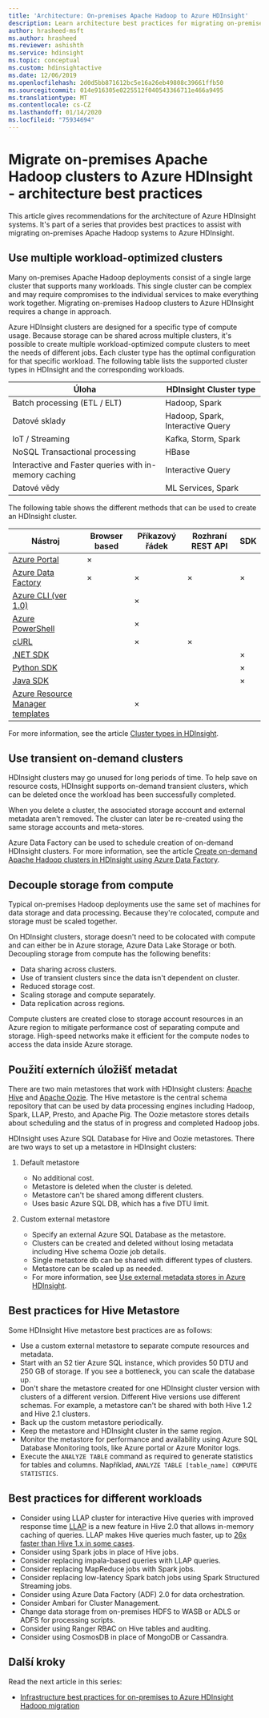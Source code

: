 ```yaml
---
title: 'Architecture: On-premises Apache Hadoop to Azure HDInsight'
description: Learn architecture best practices for migrating on-premises Hadoop clusters to Azure HDInsight.
author: hrasheed-msft
ms.author: hrasheed
ms.reviewer: ashishth
ms.service: hdinsight
ms.topic: conceptual
ms.custom: hdinsightactive
ms.date: 12/06/2019
ms.openlocfilehash: 2d0d5bb871612bc5e16a26eb49808c39661ffb50
ms.sourcegitcommit: 014e916305e0225512f040543366711e466a9495
ms.translationtype: MT
ms.contentlocale: cs-CZ
ms.lasthandoff: 01/14/2020
ms.locfileid: "75934694"
---
```

# <a name="migrate-on-premises-apache-hadoop-clusters-to-azure-hdinsight---architecture-best-practices"></a>Migrate on-premises Apache Hadoop clusters to Azure HDInsight - architecture best practices

This article gives recommendations for the architecture of Azure HDInsight systems. It's part of a series that provides best practices to assist with migrating on-premises Apache Hadoop systems to Azure HDInsight.

## <a name="use-multiple-workload-optimized-clusters"></a>Use multiple workload-optimized clusters

Many on-premises Apache Hadoop deployments consist of a single large cluster that supports many workloads. This single cluster can be complex and may require compromises to the individual services to make everything work together. Migrating on-premises Hadoop clusters to Azure HDInsight requires a change in approach.

Azure HDInsight clusters are designed for a specific type of compute usage. Because storage can be shared across multiple clusters, it's possible to create multiple workload-optimized compute clusters to meet the needs of different jobs. Each cluster type has the optimal configuration for that specific workload. The following table lists the supported cluster types in HDInsight and the corresponding workloads.

|Úloha|HDInsight Cluster type|
|---|---|
|Batch processing (ETL / ELT)|Hadoop, Spark|
|Datové sklady|Hadoop, Spark, Interactive Query|
|IoT / Streaming|Kafka, Storm, Spark|
|NoSQL Transactional processing|HBase|
|Interactive and Faster queries with in-memory caching|Interactive Query|
|Datové vědy|ML Services, Spark|

The following table shows the different methods that can be used to create an HDInsight cluster.

|Nástroj|Browser based|Příkazový řádek|Rozhraní REST API|SDK|
|---|---|---|---|---|
|[Azure Portal](../hdinsight-hadoop-create-linux-clusters-portal.md)|×||||
|[Azure Data Factory](../hdinsight-hadoop-create-linux-clusters-adf.md)|×|×|×|×|
|[Azure CLI (ver 1.0)](../hdinsight-hadoop-create-linux-clusters-azure-cli.md)||×|||
|[Azure PowerShell](../hdinsight-hadoop-create-linux-clusters-azure-powershell.md)||×|||
|[cURL](../hdinsight-hadoop-create-linux-clusters-curl-rest.md)||×|×||
|[.NET SDK](https://docs.microsoft.com/dotnet/api/overview/azure/hdinsight?view=azure-dotnet)||||×|
|[Python SDK](https://docs.microsoft.com/python/api/overview/azure/hdinsight?view=azure-python)||||×|
|[Java SDK](https://docs.microsoft.com/java/api/overview/azure/hdinsight?view=azure-java-stable)||||×|
|[Azure Resource Manager templates](../hdinsight-hadoop-create-linux-clusters-arm-templates.md)||×|||

For more information, see the article [Cluster types in HDInsight](../hadoop/apache-hadoop-introduction.md).

## <a name="use-transient-on-demand-clusters"></a>Use transient on-demand clusters

HDInsight clusters may go unused for long periods of time. To help save on resource costs, HDInsight supports on-demand transient clusters, which can be deleted once the workload has been successfully completed.

When you delete a cluster, the associated storage account and external metadata aren't removed. The cluster can later be re-created using the same storage accounts and meta-stores.

Azure Data Factory can be used to schedule creation of on-demand HDInsight clusters. For more information, see the article [Create on-demand Apache Hadoop clusters in HDInsight using Azure Data Factory](../hdinsight-hadoop-create-linux-clusters-adf.md).

## <a name="decouple-storage-from-compute"></a>Decouple storage from compute

Typical on-premises Hadoop deployments use the same set of machines for data storage and data processing. Because they're colocated, compute and storage must be scaled together.

On HDInsight clusters, storage doesn't need to be colocated with compute and can either be in Azure storage, Azure Data Lake Storage or both. Decoupling storage from compute has the following benefits:

- Data sharing across clusters.
- Use of transient clusters since the data isn't dependent on cluster.
- Reduced storage cost.
- Scaling storage and compute separately.
- Data replication across regions.

Compute clusters are created close to storage account resources in an Azure region to mitigate performance cost of separating compute and storage. High-speed networks make it efficient for the compute nodes to access the data inside Azure storage.

## <a name="use-external-metadata-stores"></a>Použití externích úložišť metadat

There are two main metastores that work with HDInsight clusters: [Apache Hive](https://hive.apache.org/) and [Apache Oozie](https://oozie.apache.org/). The Hive metastore is the central schema repository that can be used by data processing engines including Hadoop, Spark, LLAP, Presto, and Apache Pig. The Oozie metastore stores details about scheduling and the status of in progress and completed Hadoop jobs.

HDInsight uses Azure SQL Database for Hive and Oozie metastores. There are two ways to set up a metastore in HDInsight clusters:

1. Default metastore

    - No additional cost.
    - Metastore is deleted when the cluster is deleted.
    - Metastore can't be shared among different clusters.
    - Uses basic Azure SQL DB, which has a five DTU limit.

1. Custom external metastore

    - Specify an external Azure SQL Database as the metastore.
    - Clusters can be created and deleted without losing metadata including Hive schema Oozie job details.
    - Single metastore db can be shared with different types of clusters.
    - Metastore can be scaled up as needed.
    - For more information, see [Use external metadata stores in Azure HDInsight](../hdinsight-use-external-metadata-stores.md).

## <a name="best-practices-for-hive-metastore"></a>Best practices for Hive Metastore

Some HDInsight Hive metastore best practices are as follows:

- Use a custom external metastore to separate compute resources and metadata.
- Start with an S2 tier Azure SQL instance, which provides 50 DTU and 250 GB of storage. If you see a bottleneck, you can scale the database up.
- Don't share the metastore created for one HDInsight cluster version with clusters of a different version. Different Hive versions use different schemas. For example, a metastore can't be shared with both Hive 1.2 and Hive 2.1 clusters.
- Back up the custom metastore periodically.
- Keep the metastore and HDInsight cluster in the same region.
- Monitor the metastore for performance and availability using Azure SQL Database Monitoring tools, like Azure portal or Azure Monitor logs.
- Execute the `ANALYZE TABLE` command as required to generate statistics for tables and columns. Například, `ANALYZE TABLE [table_name] COMPUTE STATISTICS`.

## <a name="best-practices-for-different-workloads"></a>Best practices for different workloads

- Consider using LLAP cluster for interactive Hive queries with improved response time [LLAP](https://cwiki.apache.org/confluence/display/Hive/LLAP) is a new feature in Hive 2.0 that allows in-memory caching of queries. LLAP makes Hive queries much faster, up to [26x faster than Hive 1.x in some cases](https://hortonworks.com/blog/announcing-apache-hive-2-1-25x-faster-queries-much/).
- Consider using Spark jobs in place of Hive jobs.
- Consider replacing impala-based queries with LLAP queries.
- Consider replacing MapReduce jobs with Spark jobs.
- Consider replacing low-latency Spark batch jobs using Spark Structured Streaming jobs.
- Consider using Azure Data Factory (ADF) 2.0 for data orchestration.
- Consider Ambari for Cluster Management.
- Change data storage from on-premises HDFS to WASB or ADLS or ADFS for processing scripts.
- Consider using Ranger RBAC on Hive tables and auditing.
- Consider using CosmosDB in place of MongoDB or Cassandra.

## <a name="next-steps"></a>Další kroky

Read the next article in this series:

- [Infrastructure best practices for on-premises to Azure HDInsight Hadoop migration](apache-hadoop-on-premises-migration-best-practices-infrastructure.md)
